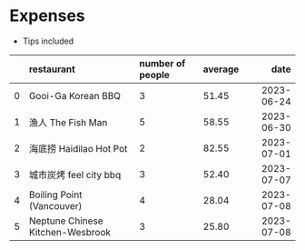 # Expenses
- Tips included

|   | restaurant                       | number of people | average |       date |
|--:|:---------------------------------|:-----------------|:--------|-----------:|
| 0 | Gooi-Ga Korean BBQ               | 3                | 51.45   | 2023-06-24 |
| 1 | 渔人 The Fish Man                | 5                | 58.55   | 2023-06-30 |
| 2 | 海底捞 Haidilao Hot Pot          | 2                | 82.55   | 2023-07-01 |
| 3 | 城市炭烤 feel city bbq           | 3                | 52.40   | 2023-07-07 |
| 4 | Boiling Point (Vancouver)        | 4                | 28.04   | 2023-07-08 |
| 5 | Neptune Chinese Kitchen-Wesbrook | 3                | 25.80   | 2023-07-08 |
